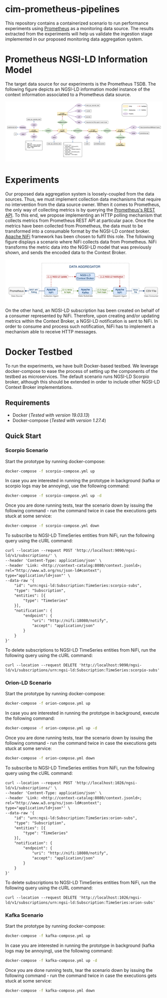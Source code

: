 # cim-prometheus-pipelines

This repository contains a containerized scenario to run performance experiments using [Prometheus](https://prometheus.io) as a monitoring data source. The results extracted from the experiments will help us validate the ingestion stage implemented in our proposed monitoring data aggregation system.

# Prometheus NGSI-LD Information Model

The target data source for our experiments is the Prometheus TSDB. The following figure depicts an NGSI-LD information model instance of the context information associated to a Prometheus data source.

![model](docs/prometheus-experiment-model.png)

# Experiments

Our proposed data aggregation system is loosely-coupled from the data sources. Thus, we must implement collection data mechanisms that require no intervention from the data source owner. When it comes to Prometheus, the only way of collecting metrics is by querying the [Prometheus's REST API](https://prometheus.io/docs/prometheus/latest/querying/api/). To this end, we propose implementing an HTTP polling mechanism that collects metrics from Prometheus REST API at particular pace. Once the metrics have been collected from Prometheus, the data must to be transformed into a consumable format by the NGSI-LD context broker. [Apache NiFi](https://nifi.apache.org) framework has been chosen to fulfil this role. The following figure displays a scenario where NiFi collects data from Prometheus. NiFi transforms the metric data into the NGSI-LD model that was previously shown, and sends the encoded data to the Context Broker.

![pipelines](docs/prometheus-experiment-pipelines.png)

On the other hand, an NGSI-LD subscription has been created on behalf of a consumer represented by NiFi. Therefore, upon creating and/or updating metrics within the Context Broker, a NGSI-LD notification is sent to NiFi. In order to consume and process such notification, NiFi has to implement a mechanism able to receive HTTP messages.

# Docker Testbed

To run the experiments, we have built Docker-based testbed. We leverage docker-compose to ease the process of setting up the components of the testbed as microservices. The default scenario runs NGSI-LD Scorpio broker, although this should be extended in order to include other NGSI-LD Context Broker implementations.

## Requirements

- Docker (_Tested with version 19.03.13_)
- Docker-compose (_Tested with version 1.27.4_)

## Quick Start

### Scorpio Scenario

Start the prototype by running docker-compose:
```bash
docker-compose -f scorpio-compose.yml up
```

In case you are interested in running the prototype in background (kafka or scorpio logs may be annoying), use the following command:
```bash
docker-compose -f scorpio-compose.yml up -d
```

Once you are done running tests, tear the scenario down by issuing the following command - run the command twice in case the executions gets stuck at some service:
```bash
docker-compose -f scorpio-compose.yml down
```

To subscribe to NGSI-LD TimeSeries entities from NiFi, run the following query using the cURL command:
```
curl --location --request POST 'http://localhost:9090/ngsi-ld/v1/subscriptions/' \
--header 'Content-Type: application/json' \
--header 'Link: <http://context-catalog:8080/context.jsonld>; rel="http://www.w3.org/ns/json-ld#context"; type="application/ld+json"' \
--data-raw '{
    "id": "urn:ngsi-ld:Subscription:TimeSeries:scorpio-subs",
    "type": "Subscription",
    "entities": [{
        "type": "TimeSeries"
    }],
    "notification": {
        "endpoint": {
            "uri": "http://nifi:18080/notify",
            "accept": "application/json"
        }
    }
}'
```

To delete subscriptions to NGSI-LD TimeSeries entities from NiFi, run the following query using the cURL command:
```
curl --location --request DELETE 'http://localhost:9090/ngsi-ld/v1/subscriptions/urn:ngsi-ld:Subscription:TimeSeries:scorpio-subs'
```

### Orion-LD Scenario

Start the prototype by running docker-compose:
```bash
docker-compose -f orion-compose.yml up
```

In case you are interested in running the prototype in background, execute the following command:
```bash
docker-compose -f orion-compose.yml up -d
```

Once you are done running tests, tear the scenario down by issuing the following command - run the command twice in case the executions gets stuck at some service:
```bash
docker-compose -f orion-compose.yml down
```

To subscribe to NGSI-LD TimeSeries entities from NiFi, run the following query using the cURL command:
```
curl --location --request POST 'http://localhost:1026/ngsi-ld/v1/subscriptions/' \
--header 'Content-Type: application/json' \
--header 'Link: <http://context-catalog:8080/context.jsonld>; rel="http://www.w3.org/ns/json-ld#context"; type="application/ld+json"' \
--data-raw '{
    "id": "urn:ngsi-ld:Subscription:TimeSeries:orion-subs",
    "type": "Subscription",
    "entities": [{
        "type": "TimeSeries"
    }],
    "notification": {
        "endpoint": {
            "uri": "http://nifi:18080/notify",
            "accept": "application/json"
        }
    }
}'
```

To delete subscriptions to NGSI-LD TimeSeries entities from NiFi, run the following query using the cURL command:
```
curl --location --request DELETE 'http://localhost:1026/ngsi-ld/v1/subscriptions/urn:ngsi-ld:Subscription:TimeSeries:orion-subs'
```

### Kafka Scenario

Start the prototype by running docker-compose:
```bash
docker-compose -f kafka-compose.yml up
```

In case you are interested in running the prototype in background (kafka logs may be annoying), use the following command:
```bash
docker-compose -f kafka-compose.yml up -d
```

Once you are done running tests, tear the scenario down by issuing the following command - run the command twice in case the executions gets stuck at some service:
```bash
docker-compose -f kafka-compose.yml down
```

